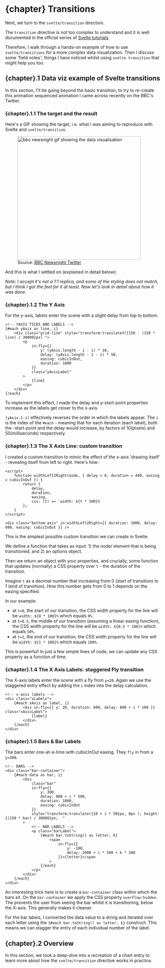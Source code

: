 <script>
	export let chapter;
import ChartTransitions from "$components/vss/07-ChartTransitions.svelte"
import ScrollInView from "$components/vss/07-ScrollInView.svelte"
</script>

# {chapter} Transitions

Next, we turn to the `svelte/transition` direction.

The `transition` directive is not too complex to understand and it is well documented in the official series of [Svelte tutorials](https://svelte.dev/tutorial/transition).

Therefore, I walk through a hands-on example of how to use `svelte/transitions` for a more complex data visualization. Then I discuss some 'field notes'; things I have noticed whilst using `svelte transition` that might help you too.

## {chapter}.1 Data viz example of Svelte transitions

In this section, I'll be going beyond the basic transition, to try to re-create this animation sequenced animation I came across recently on the BBC's Twitter.

### {chapter}.1.1 The target and the result

Here's a GIF showing the target, i.e. what I was aiming to reproduce with Svelte and `svelte/transition`.

<div class="py-10">
<figure >
<img width="400px"
      src="/images/migrant.gif"
      alt="bbc newsnight gif showing the data visualisation"
    />

<figcaption class="text-center ">
Source: <a
        href="https://twitter.com/BBCNewsnight/status/1514361598156099584"
        >BBC Newsnight Twitter</a
      >
</figcaption>
<figure>
</div>

And this is what I settled on (explained in detail below):
<ChartTransitions/>

_Note: I accept it's not a 1:1 replica, and some of the styling does not match, but I think I got the feel for it at least. Now let's look in detail about how it was done._

### {chapter}.1.2 The Y Axis

For the y-axis, labels enter the scene with a slight delay from top to bottom.

```svelte
<!-- YAXIS TICKS AND LABELS -->
{#each yAxis as line, i}
	<div class="grid-line" style="transform:translateY({150 - (150 * line) / 30000}px) ">
		<p
			in:fly={{
				y: (yAxis.length - 1 - i) * 10,
				delay: (yAxis.length - 1 - i) * 50,
				easing: cubicInOut,
				duration: 1000
			}}
			class="yAxisLabel"
		>
			{line}
		</p>
	</div>
{/each}
```

To implement this effect, I made the delay and y-start-point properties increase as the labels get closer to the x-axis.

`(yAxis-1-i)` effectively reverses the order in which the labels appear. The `i` is the index of the `#each` - meaning that for each iteration (each label), both the -start-point and the delay would increase, by factors of 10(pixels) and 50(milliseconds) respectively.

### {chapter}.1.3 The X Axis Line: custom transition

I created a custom transition to mimic the effect of the x-axis 'drawing itself' - revealing itself from left to right. Here's how:

```svelte
<script>
	function widthLeft2Right(node, { delay = 0, duration = 400, easing = cubicInOut }) {
		return {
			delay,
			duration,
			easing,
			css: (t) => `width: ${t * 100}%`
		};
	}
</script>

<div class="bottom-axis" in:widthLeft2Right={{ duration: 1000, delay: 600, easing: cubicInOut }} />
```

This is the simplest possible custom transition we can create in Svelte.

We define a function that takes as input: 1) the node/ element that is being transitioned, and 2) an options object.

Then we return an object with your properties, and crucially, some function that updates (normally) a CSS property over `t` - the duration of the transition.

Imagine `t` as a decimal number that increasing from 0 (start of transition) to 1 (end of transition). _How_ this number gets from 0 to 1 depends on the easing specified.

In our example:

- at `t=0`, the start of our transition, the CSS width property for the line will be `width: ${0 * 100}%` which equals `0%`.
- at `t=0.5`, the middle of our transition (assuming a linear easing function), the CSS width property for the line will be `width: ${0.5 * 100}%` which equals `50%`.
- at `t=1`, the end of our transition, the CSS width property for the line will be `width: ${1 * 100}%` which equals `100%`.

This is powerful! In just a few simple lines of code, we can update any CSS property as a function of time.

### {chapter}.1.4 The X Axis Labels: staggered Fly transition

The X-axis labels enter the scene with a fly from `y=20`. Again we use the staggered entry effect by adding the `i` index into the delay calculation.

```svelte
<!-- x-axis labels -->
<div class="xLabels">
	{#each xAxis as label, i}
		<div in:fly={{ y: 20, duration: 600, delay: 800 + i * 100 }} class="xAxisLabel">
			{label}
		</div>
	{/each}
</div>
```

### {chapter}.1.5 Bars & Bar Labels

The bars enter one-at-a-time with cubiicInOut easing. They `fly` in from a `y=300`.

```svelte
<!-- BARS -->
<div class="bar-container">
	{#each data as bar, i}
		<div
			class="bar"
			in:fly={{
				y: 300,
				delay: 800 + i * 500,
				duration: 1000,
				easing: cubicInOut
			}}
			style="transform:translate({10 + i * 50}px, 0px ); height:{(150 * bar) / 30000}px;  "
		>
			<!-- BAR LABELS -->
			<p class="barLabel">
				{#each bar.toString() as letter, k}
					<span
						in:fly={{
							y: -100,
							delay: 2000 + i * 500 + k * 200
						}}>{letter}</span
					>
				{/each}
			</p>
		</div>
	{/each}
</div>
```

An interesting trick here is to create a `bar-container` class within which the bars sit. On the `bar-container` we apply the CSS property `overflow:hidden`. The prevents the user from seeing the bar whilst it is transitioning, below the X-axis. This generally makes it cleaner.

For the bar labels, I converted the data value to a string and iterated over each letter using the `{#each bar.toString() as letter, k}` construct. This means we can stagger the entry of each individual number of the label.

## {chapter}.2 Overview

In this section, we took a deep-dive into a recreation of a chart entry to learn more about how the `svelte/transition` directive works in practice.

<!-- ## {chapter}.2 Local transitions

In the final two sections of this chapter, I want to draw your attention you two things: firstly local transitions and then programmable transitions.

In the official Svelte tutorials, you will have come across the concept of [Local Transitions](https://svelte.dev/tutorial/local-transitions). As is explained there, local transitions are useful when you want to differentiate between animating elements when they are shown/hidden and when they are manipulated, for example items added/ removed from an Array. -->

<!-- ## {chapter}.3 Transitions with scroll triggers

Mostly, transitions are triggered by `{#if ...}` or `{#key ... }` blocks.

But in the context of visual storytelling, sometimes we want to trigger transitions on events, like certain scroll positions.

I built a custom Svelte action to achieve this, and it looks like this:
<ScrollInView/> -->
